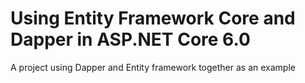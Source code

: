# Using Entity Framework Core and Dapper in ASP.NET Core 6.0
A project using Dapper and Entity framework together as an example
